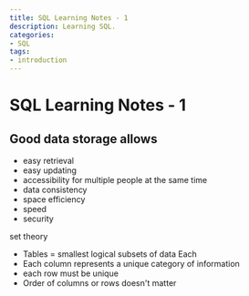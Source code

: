 ```yaml
---
title: SQL Learning Notes - 1
description: Learning SQL.
categories:
- SQL
tags:
- introduction
---
```

# SQL Learning Notes - 1
## Good data storage allows
* easy retrieval
* easy updating
* accessibility for multiple people at the same time
* data consistency
* space efficiency
* speed
* security

set theory
* Tables = smallest logical subsets of data
Each
* Each column represents a unique category of information
* each row must be unique
* Order of columns or rows doesn't matter
